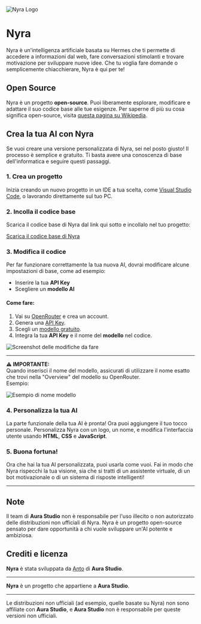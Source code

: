 
<img src="https://cdn.discordapp.com/attachments/1236018798717571174/1370686108882702356/nyra_logo_nobg.png?ex=6820666a&is=681f14ea&hm=5b9eb87740238393ceeae6e72ea3fd06ad57241c08574a2584eae71371e6800c&" alt="Nyra Logo">

# Nyra

Nyra è un'intelligenza artificiale basata su Hermes che ti permette di accedere a informazioni dal web, fare conversazioni stimolanti e trovare motivazione per sviluppare nuove idee. Che tu voglia fare domande o semplicemente chiacchierare, Nyra è qui per te!

## Open Source

Nyra è un progetto **open-source**. Puoi liberamente esplorare, modificare e adattare il suo codice base alle tue esigenze. Per saperne di più su cosa significa open-source, visita [questa pagina su Wikipedia](https://it.m.wikipedia.org/wiki/Open_source).

## Crea la tua AI con Nyra

Se vuoi creare una versione personalizzata di Nyra, sei nel posto giusto! Il processo è semplice e gratuito. Ti basta avere una conoscenza di base dell'informatica e seguire questi passaggi.

### 1. Crea un progetto

Inizia creando un nuovo progetto in un IDE a tua scelta, come [Visual Studio Code](https://code.visualstudio.com/), o lavorando direttamente sul tuo PC.

### 2. Incolla il codice base

Scarica il codice base di Nyra dal link qui sotto e incollalo nel tuo progetto:

[Scarica il codice base di Nyra](https://github.com/madebyanto/nyra/releases/download/nyraaltopensource/nyra_alt_code.txt)

### 3. Modifica il codice

Per far funzionare correttamente la tua nuova AI, dovrai modificare alcune impostazioni di base, come ad esempio:

- Inserire la tua **API Key**
- Scegliere un **modello AI**

#### Come fare:

1. Vai su [OpenRouter](https://openrouter.ai) e crea un account.
2. Genera una [API Key](https://openrouter.ai/settings/keys).
3. Scegli un [modello gratuito](https://openrouter.ai/models?max_price=0).
4. Integra la tua **API Key** e il nome del **modello** nel codice.

![Screenshot delle modifiche da fare](https://cdn.discordapp.com/attachments/1236018798717571174/1370865278182883328/Screenshot_20250510_224832_Samsung_Notes.jpg?ex=68210d47&is=681fbbc7&hm=f5d82abcd27464a3c8eedeb9cba6a354b245c6a5cfa25f4fdcee1c29fd751221&)

---

**⚠️ IMPORTANTE:**  
Quando inserisci il nome del modello, assicurati di utilizzare il nome esatto che trovi nella "Overview" del modello su OpenRouter.  
Esempio:

![Esempio di nome modello](https://cdn.discordapp.com/attachments/1236018798717571174/1370865960541491383/Screenshot_20250510_225106_Chrome.jpg?ex=68210dea&is=681fbc6a&hm=f092bc6f853982c00eeb1170dbe1197c6e83a01b1e9b79b10b37deb729fe853c&)

### 4. Personalizza la tua AI

La parte funzionale della tua AI è pronta! Ora puoi aggiungere il tuo tocco personale. Personalizza Nyra con un logo, un nome, e modifica l'interfaccia utente usando **HTML**, **CSS** e **JavaScript**.

### 5. Buona fortuna!

Ora che hai la tua AI personalizzata, puoi usarla come vuoi. Fai in modo che Nyra rispecchi la tua visione, sia che si tratti di un assistente virtuale, di un bot motivazionale o di un sistema di risposte intelligenti!

---

## Note

Il team di **Aura Studio** non è responsabile per l'uso illecito o non autorizzato delle distribuzioni non ufficiali di Nyra. Nyra è un progetto open-source pensato per dare opportunità a chi vuole sviluppare un'AI potente e ambiziosa.

## Crediti e licenza

**Nyra** è stata sviluppata da [Anto](https://github.com/madebyanto) di **Aura Studio**.

---

**Nyra** è un progetto che appartiene a **Aura Studio**.

---

Le distribuzioni non ufficiali (ad esempio, quelle basate su Nyra) non sono affiliate con **Aura Studio**, e **Aura Studio** non è responsabile per queste versioni non ufficiali.
